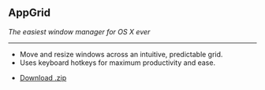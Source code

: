 AppGrid
-------

*The easiest window manager for OS X ever*

---

- Move and resize windows across an intuitive, predictable grid.
- Uses keyboard hotkeys for maximum productivity and ease.

* [Download .zip](https://github.com/sdegutis/AppGrid/releases/download/1.0.3/AppGrid.zip)
